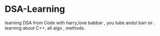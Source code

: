 # DSA-Learning
learning DSA
from Code with harry,love babbar , you tube andul bari sir .
learning about C++, all algo , methods.
